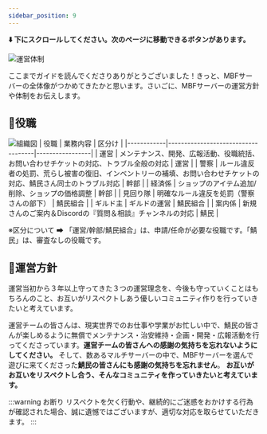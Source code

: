 ```yaml
---
sidebar_position: 9
---
```


**⬇️ 下にスクロールしてください。次のページに移動できるボタンがあります。**

![運営体制](/img/mbf/label_finish.png)

ここまでガイドを読んでくださりありがとうございました！きっと、MBFサーバーの全体像がつかめてきたかと思います。さいごに、MBFサーバーの運営方針や体制をお伝えします。

## 💼役職
![組織図](/img/mbf/staff.png)
| 役職       | 業務内容                                                                 | 区分け       |
|------------|------------------------------------|-----------------|
| 運営 | メンテナンス、開発、広報活動、役職統括、お問い合わせチケットの対応、トラブル全般の対応 | 運営     |
| 警察 | ルール違反者の処罰、荒らし被害の復旧、インベントリーの補填、お問い合わせチケットの対応、鯖民さん同士のトラブル対応 | 幹部     |
| 経済係 | ショップのアイテム追加/削除、ショップの価格調整 | 幹部     |
| 見回り隊     | 明確なルール違反を処罰（警察さんの部下）         | 鯖民組合 |
| ギルド主   | ギルドの運営             | 鯖民組合  |
| 案内係   | 新規さんのご案内＆Discordの『質問＆相談』チャンネルの対応                    | 鯖民  |

※区分について ➡ 「運営/幹部/鯖民組合」は、申請/任命が必要な役職です。「鯖民」は、審査なしの役職です。

## 🧭運営方針
運営当初から３年以上守ってきた３つの運営理念を、今後も守っていくことはもちろんのこと、お互いがリスペクトしあう優しいコミュニティ作りを行っていきたいと考えています。

運営チームの皆さんは、現実世界でのお仕事や学業がお忙しい中で、鯖民の皆さんが楽しめるように無償でメンテナンス・治安維持・企画・開発・広報活動を行ってくださっています。**運営チームの皆さんへの感謝の気持ちを忘れないようにしてください。**
そして、数あるマルチサーバーの中で、MBFサーバーを選んで遊びに来てくださった**鯖民の皆さんにも感謝の気持ちを忘れません**。
**お互いがお互いをリスペクトし合う、そんなコミュニティを作っていきたいと考えています。**

:::warning お断り
リスペクトを欠く行動や、継続的にご迷惑をおかけする行為が確認された場合、誠に遺憾ではございますが、適切な対応を取らせていただきます。
:::




